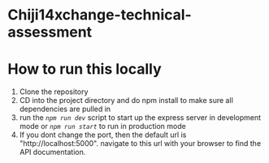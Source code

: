 # Chiji14xchange-technical-assessment

# How to run this locally

1. Clone the repository
2. CD into the project directory and do npm install to make sure all dependencies are pulled in
3. run the _`npm run dev`_ script to start up the express server in development mode or _`npm run start`_ to run in production mode
4. If you dont change the port, then the default url is "http://localhost:5000". navigate to this url with your browser to find the API documentation.

